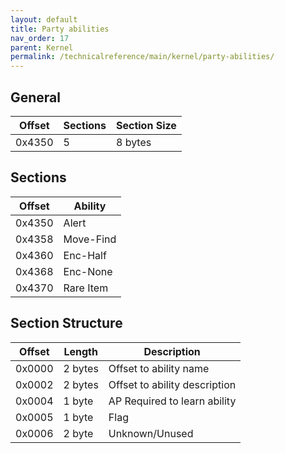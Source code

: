 ```yaml
---
layout: default
title: Party abilities
nav_order: 17
parent: Kernel
permalink: /technicalreference/main/kernel/party-abilities/
---
```


## General

| Offset | Sections | Section Size |
|--------|----------|--------------|
| 0x4350 | 5        | 8 bytes      |

## Sections

| Offset | Ability   |
|--------|-----------|
| 0x4350 | Alert     |
| 0x4358 | Move-Find |
| 0x4360 | Enc-Half  |
| 0x4368 | Enc-None  |
| 0x4370 | Rare Item |

## Section Structure

| Offset | Length  | Description                   |
|--------|---------|-------------------------------|
| 0x0000 | 2 bytes | Offset to ability name        |
| 0x0002 | 2 bytes | Offset to ability description |
| 0x0004 | 1 byte  | AP Required to learn ability  |
| 0x0005 | 1 byte  | Flag                          |
| 0x0006 | 2 byte  | Unknown/Unused                |